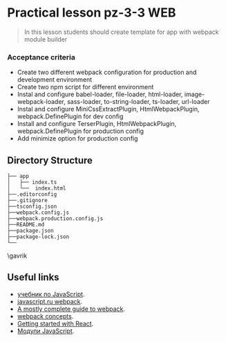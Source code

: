 # Practical lesson pz-3-3 WEB
> In this lesson students should create template for app with webpack module builder

### Acceptance criteria 
* Create two different webpack configuration for production and development environment
* Create two npm script for different environment
* Instal and configure babel-loader, file-loader, html-loader, image-webpack-loader, sass-loader, to-string-loader, ts-loader, url-loader
* Instal and configure MiniCssExtractPlugin, HtmlWebpackPlugin, webpack.DefinePlugin for dev config
* Install and configure TerserPlugin, HtmlWebpackPlugin, webpack.DefinePlugin for production config
* Add minimize option for production config

## Directory Structure

```
├── app
│   ├── index.ts
│   └──  index.html 
├──.editorconfig
├──.gitignore
├──tsconfig.json
├──webpack.config.js
├──webpack.production.config.js
├──README.md
├──package.json
├──package-lock.json
└── 
```
\\gavrik
## Useful links
* [учебник по JavaScript](https://learn.javascript.ru/).
* [javascript.ru webpack](https://learn.javascript.ru/screencast/webpack).
* [A mostly complete guide to webpack](https://www.valentinog.com/blog/webpack/).
* [webpack concepts](https://webpack.js.org/concepts/).
* [Getting started with React](https://developer.mozilla.org/en-US/docs/Learn/Tools_and_testing/Client-side_JavaScript_frameworks/React_getting_started).
* [Модули JavaScript](https://developer.mozilla.org/ru/docs/Web/JavaScript/Guide/Modules).


